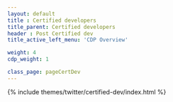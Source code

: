 ```yaml
---
layout: default
title : Certified developers
title_parent: Certified developers
header : Post Certified dev
title_active_left_menu: 'CDP Overview'

weight: 4
cdp_weight: 1

class_page: pageCertDev
---
```



{% include themes/twitter/certified-dev/index.html %}




